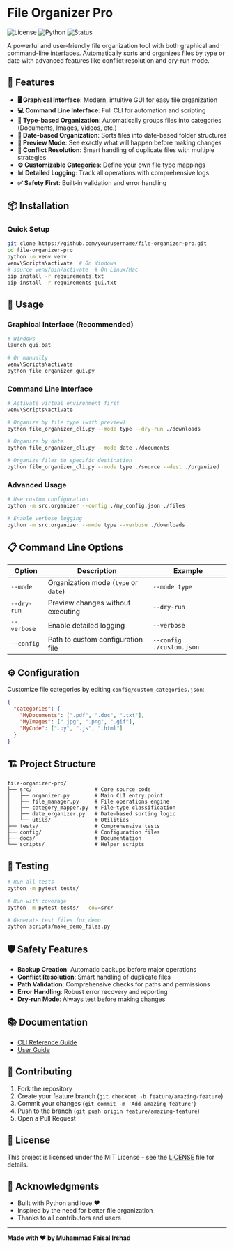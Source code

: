 # File Organizer Pro

![License](https://img.shields.io/badge/license-MIT-blue.svg)
![Python](https://img.shields.io/badge/python-3.8+-blue.svg)
![Status](https://img.shields.io/badge/status-stable-green.svg)

A powerful and user-friendly file organization tool with both graphical and command-line interfaces. Automatically sorts and organizes files by type or date with advanced features like conflict resolution and dry-run mode.

## 🚀 Features

- **🖥️ Graphical Interface**: Modern, intuitive GUI for easy file organization
- **💻 Command Line Interface**: Full CLI for automation and scripting
- **📁 Type-based Organization**: Automatically groups files into categories (Documents, Images, Videos, etc.)
- **📅 Date-based Organization**: Sorts files into date-based folder structures
- **👀 Preview Mode**: See exactly what will happen before making changes
- **🔧 Conflict Resolution**: Smart handling of duplicate files with multiple strategies
- **⚙️ Customizable Categories**: Define your own file type mappings
- **📊 Detailed Logging**: Track all operations with comprehensive logs
- **✅ Safety First**: Built-in validation and error handling

## 📦 Installation

### Quick Setup
```bash
git clone https://github.com/yourusername/file-organizer-pro.git
cd file-organizer-pro
python -m venv venv
venv\Scripts\activate  # On Windows
# source venv/bin/activate  # On Linux/Mac
pip install -r requirements.txt
pip install -r requirements-gui.txt
```

## 🎯 Usage

### Graphical Interface (Recommended)
```bash
# Windows
launch_gui.bat

# Or manually
venv\Scripts\activate
python file_organizer_gui.py
```

### Command Line Interface
```bash
# Activate virtual environment first
venv\Scripts\activate

# Organize by file type (with preview)
python file_organizer_cli.py --mode type --dry-run ./downloads

# Organize by date
python file_organizer_cli.py --mode date ./documents

# Organize files to specific destination
python file_organizer_cli.py --mode type ./source --dest ./organized
```

### Advanced Usage
```bash
# Use custom configuration
python -m src.organizer --config ./my_config.json ./files

# Enable verbose logging
python -m src.organizer --mode type --verbose ./downloads
```

## 📋 Command Line Options

| Option | Description | Example |
|--------|-------------|---------|
| `--mode` | Organization mode (`type` or `date`) | `--mode type` |
| `--dry-run` | Preview changes without executing | `--dry-run` |
| `--verbose` | Enable detailed logging | `--verbose` |
| `--config` | Path to custom configuration file | `--config ./custom.json` |

## ⚙️ Configuration

Customize file categories by editing `config/custom_categories.json`:

```json
{
  "categories": {
    "MyDocuments": [".pdf", ".doc", ".txt"],
    "MyImages": [".jpg", ".png", ".gif"],
    "MyCode": [".py", ".js", ".html"]
  }
}
```

## 🏗️ Project Structure

```
file-organizer-pro/
├── src/                    # Core source code
│   ├── organizer.py        # Main CLI entry point
│   ├── file_manager.py     # File operations engine
│   ├── category_mapper.py  # File-type classification
│   ├── date_organizer.py   # Date-based sorting logic
│   └── utils/              # Utilities
├── tests/                  # Comprehensive tests
├── config/                 # Configuration files
├── docs/                   # Documentation
└── scripts/                # Helper scripts
```

## 🧪 Testing

```bash
# Run all tests
python -m pytest tests/

# Run with coverage
python -m pytest tests/ --cov=src/

# Generate test files for demo
python scripts/make_demo_files.py
```

## 🛡️ Safety Features

- **Backup Creation**: Automatic backups before major operations
- **Conflict Resolution**: Smart handling of duplicate files
- **Path Validation**: Comprehensive checks for paths and permissions
- **Error Handling**: Robust error recovery and reporting
- **Dry-run Mode**: Always test before making changes

## 📚 Documentation

- [CLI Reference Guide](docs/CLI_REFERENCE.md)
- [User Guide](docs/USER_GUIDE.md)

## 🤝 Contributing

1. Fork the repository
2. Create your feature branch (`git checkout -b feature/amazing-feature`)
3. Commit your changes (`git commit -m 'Add amazing feature'`)
4. Push to the branch (`git push origin feature/amazing-feature`)
5. Open a Pull Request

## 📄 License

This project is licensed under the MIT License - see the [LICENSE](LICENSE) file for details.

## 🙏 Acknowledgments

- Built with Python and love ❤️
- Inspired by the need for better file organization
- Thanks to all contributors and users

---

**Made with ❤️ by  Muhammad Faisal Irshad**

